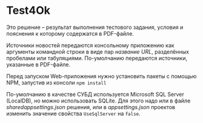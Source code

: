 # Test4Ok
Это решение – результат выполнения тестового задания, условия и пояснения к которому содержатся в PDF-файле.

Источники новостей передаются консольному приложению как аргументы командной строки в виде пар *название URL*, разделённых пробелами или табуляциями. По-умолчанию передаются источники, указанные в PDF-файле.

Перед запуском Web-приложения нужно установить пакеты с помощью NPM, запустив из консоли `npm install`

По-умолчанию в качестве СУБД используется Microsoft SQL Server (LocalDB), но можно использовать SQLite. Для этого надо или в файле *sharedappsettings.json* решения, или в *appsettings.json* проектов изменить значение свойства `UseSqlServer` на `false`.

